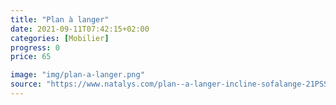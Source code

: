 ```yaml
---
title: "Plan à langer"
date: 2021-09-11T07:42:15+02:00
categories: [Mobilier]
progress: 0
price: 65

image: "img/plan-a-langer.png"
source: "https://www.natalys.com/plan--a-langer-incline-sofalange-21PSSO002MAL000.html"
--- 
```

